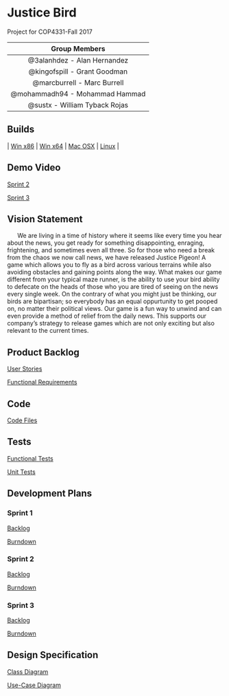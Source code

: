 # Justice Bird

  Project for COP4331-Fall 2017
  
  | Group Members |
  |:-------------:|
  | @3alanhdez - Alan Hernandez |
  | @kingofspill - Grant Goodman |
  | @marcburrell - Marc Burrell |
  | @mohammadh94 - Mohammad Hammad |
  | @sustx - William Tyback Rojas |
  
## Builds
| [Win x86](https://drive.google.com/file/d/0B60qBh8GLDzsZDR5b1NaQTBQam8/view?usp=sharing) | [Win x64](https://drive.google.com/file/d/0B60qBh8GLDzsclpPQ2NzOUN5Tzg/view?usp=sharing) | [Mac OSX](https://drive.google.com/file/d/0B60qBh8GLDzsN0dkaHpJNmNyNnc/view?usp=sharing) | [Linux](https://drive.google.com/file/d/0B60qBh8GLDzsYUZXLTl1RHJqR3c/view?usp=sharing) |
  
  
## Demo Video
  [Sprint 2](https://youtube.com/watch?v=gQmSUSPGisU/)
    
  [Sprint 3](https://youtu.be/GVTLpk_tQ0M/)

## Vision Statement

&nbsp;&nbsp;&nbsp;&nbsp;&nbsp;&nbsp;We are living in a time of history where it seems like every time you hear about the news, you get ready for something disappointing, enraging, frightening, and sometimes even all three. So for those who need a break from the chaos we now call news, we have released Justice Pigeon! A game which allows you to fly as a bird across various terrains while also avoiding obstacles and gaining points along the way. What makes our game different from your typical maze runner, is the ability to use your bird ability to defecate on the heads of those who you are tired of seeing on the news every single week. On the contrary of what you might just be thinking, our birds are bipartisan; so everybody has an equal oppurtunity to get pooped on, no matter their political views. Our game is a fun way to unwind and can even provide a method of relief from the daily news. This supports our company’s strategy to release games which are not only exciting but also relevant to the current times.  

## Product Backlog

   [User Stories](https://github.com/KingOfSpill/justice-bird/blob/master/Documentation/User_Stories.md)
  
   [Functional Requirements](https://github.com/KingOfSpill/justice-bird/blob/master/Documentation/Functional_Requirements.md)

## Code

  [Code Files](/Documentation/CodeFiles.md)

## Tests
 
   [Functional Tests](https://github.com/KingOfSpill/justice-bird/blob/master/Documentation/Functional_Tests.md)

   [Unit Tests](https://github.com/KingOfSpill/justice-bird/blob/master/Documentation/Unit_Tests.md)

## Development Plans

  ### Sprint 1
  
   [Backlog](https://github.com/KingOfSpill/justice-bird/blob/master/Documentation/Sprint_1_backlog.md)
  
   [Burndown](https://github.com/KingOfSpill/justice-bird/blob/master/Documentation/burndown1.PNG)
  
  ### Sprint 2 
     
   [Backlog](https://github.com/KingOfSpill/justice-bird/blob/master/Documentation/sprint2_backlog.md)
      
   [Burndown](https://github.com/KingOfSpill/justice-bird/blob/master/Documentation/sprintBurndown.PNG)

  ### Sprint 3
  
   [Backlog](https://github.com/KingOfSpill/justice-bird/blob/master/Documentation/sprint3_backlog.md)
   
   [Burndown](https://github.com/KingOfSpill/justice-bird/blob/master/Documentation/burndown3.PNG)
  
  

## Design Specification

[Class Diagram](https://raw.githubusercontent.com/KingOfSpill/justice-bird/master/Documentation/DesignDoc.png)

[Use-Case Diagram](https://raw.githubusercontent.com/KingOfSpill/justice-bird/master/Documentation/UseCaseDiagram.png)
